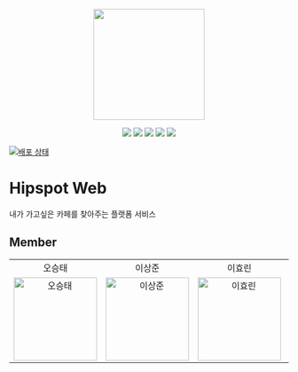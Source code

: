 <p align="center"><img width='200px' src="https://user-images.githubusercontent.com/24623403/211196655-32b385c0-2308-4cd9-922c-0708c59c8991.png"></p>
<p align='center'>
  <img src='https://img.shields.io/github/package-json/v/Hipspot/hipspot-web'>
  <a href="https://github.com/Hipspot/hipspot-web/issues"><img src='https://img.shields.io/github/issues/Hipspot/hipspot-web'></a>
  <a href="https://github.com/Hipspot/hipspot-web/pulls"><img src='https://img.shields.io/github/issues-pr/Hipspot/hipspot-web'></a>
  <a href="https://github.com/Hipspot/hipspot-web/graphs/contributors"><img src='https://img.shields.io/github/contributors/Hipspot/hipspot-web'></a>
  <a href='https://github.com/Hipspot/hipspot-web/blob/main/LICENSE'><img src='https://img.shields.io/github/license/Hipspot/hipspot-web'></a>
</p>

[![배포 상태](https://api.netlify.com/api/v1/badges/b93ff31f-5079-4d08-a7ec-9e0e674807ff/deploy-status)](https://app.netlify.com/sites/hipspot-webview/deploys)

# Hipspot Web

내가 가고싶은 카페를 찾아주는 플랫폼 서비스

## Member

<table>
  <tr align="center">
    <td>오승태</td>
    <td>이상준</td>
    <td>이효린</td>
    <td>황인서</td>
  </tr>
  <tr>
     <td align="center">
        <a href="https://github.com/yeoularu"><img src="https://avatars.githubusercontent.com/u/69510981?v=4" width="150px" alt="오승태"/><br /></a>
     </td>
     <td align="center">
        <a href="https://github.com/Sangjun-man"><img src="https://avatars.githubusercontent.com/u/66112027?v=4" width="150px" alt="이상준"/><br /></a>
     </td>
     <td align="center">
        <a href="https://github.com/hyorish03"><img src="https://avatars.githubusercontent.com/u/108210492?v=4" width="150px" alt="이효린"/><br /></a>
     </td>
     <td align="center">
        <a href="https://github.com/sjsjsj1246"><img src="https://avatars.githubusercontent.com/u/24623403?v=4" width="150px" alt="황인서"/><br /></a>
     </td>
  <tr>
</table>
